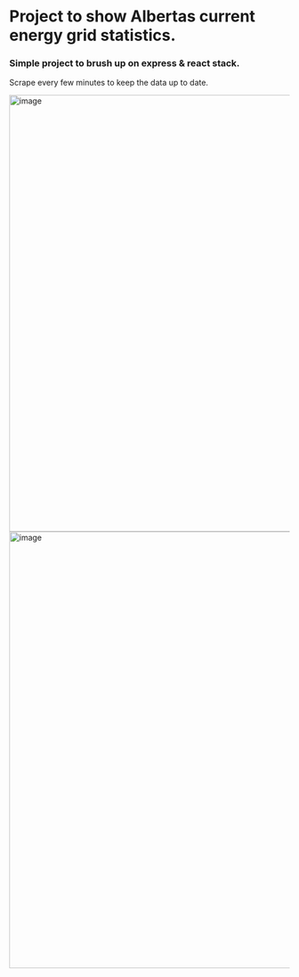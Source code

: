 # Project to show Albertas current energy grid statistics.
### Simple project to brush up on express & react stack.

Scrape every few minutes to keep the data up to date.


<img width="1848" height="783" alt="image" src="https://github.com/user-attachments/assets/5c554562-e7ca-4ca1-be83-7f30bff96b77" />
<img width="1848" height="783" alt="image" src="https://github.com/user-attachments/assets/c93a5e8a-9263-4a12-b84a-52825e4c71d1" />

